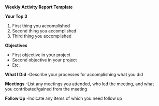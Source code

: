 **Weekly Activity Report Template**

**Your Top 3**
1. First thing you accomplished
2. Second thing you accomplished
3. Third thing you accomplished

**Objectives**
* First objective in your project
* Second objective in your project
* Etc.

**What I Did**
-Describe your processes for accomplishing what you did

**Meetings**
-List any meetings you attended, who led the meeting, and what you contributed/gained from the meeting

**Follow Up**
-Indicate any items of which you need follow up
